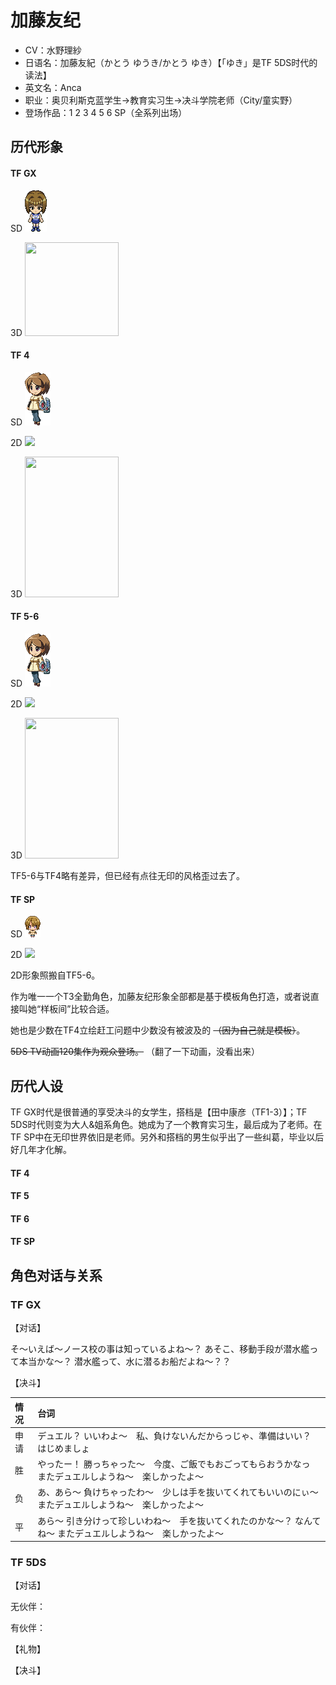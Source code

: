# 加藤友纪

- CV：水野理紗
- 日语名：加藤友紀（かとう ゆうき/かとう ゆき）【「ゆき」是TF 5DS时代的读法】
- 英文名：Anca
- 职业：奥贝利斯克蓝学生→教育实习生→决斗学院老师（City/童实野）
- 登场作品：1 2 3 4 5 6 SP（全系列出场）

## 历代形象

<!-- tabs:start -->

#### **TF GX**

SD  <img src= "_media/sd/yuuki-gx.png" />

3D  <img src="https://img.chukogals.tk/file/taggals/2022/09/202209082053513.png" width = "150" height = "150" />

#### **TF 4**

SD <img src="_media/sd/yuuki-5ds1.png"/>

2D <img src="https://img.chukogals.tk/file/taggals/2022/09/202209091021397.png"/>

3D <img src="https://img.chukogals.tk/file/taggals/2022/09/d4a6878ee69e888067db2fa8e9049f52.jpg" width = "150" height = "225" />

#### **TF 5-6**

SD <img src="_media/sd/yuuki-5ds1.png"/>

2D <img src="https://img.chukogals.tk/file/taggals/2022/09/71618c332f2eb104527dc5f894cbbd2d.jpg"/>

3D <img src="https://img.chukogals.tk/file/taggals/2022/09/3a2c92bf17be7c5ede2a5596a2e807a1.jpg" width = "150" height = "225" />

TF5-6与TF4略有差异，但已经有点往无印的风格歪过去了。

#### **TF SP**

SD  <img src= "_media/sd/yuuki-sp.png">

2D  <img src="https://img.chukogals.tk/file/taggals/2022/09/71618c332f2eb104527dc5f894cbbd2d.jpg"/>

2D形象照搬自TF5-6。

<!-- tabs:end -->

作为唯一一个T3全勤角色，加藤友纪形象全部都是基于模板角色打造，或者说直接叫她“样板间”比较合适。

她也是少数在TF4立绘赶工问题中少数没有被波及的 ~~（因为自己就是模板）~~。

~~5DS TV动画120集作为观众登场。~~ （翻了一下动画，没看出来）

## 历代人设

TF GX时代是很普通的享受决斗的女学生，搭档是【田中康彦（TF1-3）】；TF 5DS时代则变为大人&姐系角色。她成为了一个教育实习生，最后成为了老师。在TF SP中在无印世界依旧是老师。另外和搭档的男生似乎出了一些纠葛，毕业以后好几年才化解。

<!-- tabs:start -->

#### **TF 4**

#### **TF 5**

#### **TF 6**

#### **TF SP**

<!-- tabs:end -->

## 角色对话与关系

### TF GX

【对话】

そ～いえば～ノース校の事は知っているよね～？
あそこ、移動手段が潜水艦って本当かな～？
潜水艦って、水に潜るお船だよね～？？

【决斗】

|情况|台词|
|:----|:----|
|申请|デュエル？ いいわよ～　私、負けないんだからっじゃ、準備はいい？　はじめましょ|
|胜|やったー！ 勝っちゃった～　今度、ご飯でもおごってもらおうかなっ またデュエルしようね～　楽しかったよ～|
|负|あ、あら～ 負けちゃったわ～　少しは手を抜いてくれてもいいのにぃ～ またデュエルしようね～　楽しかったよ～|
|平|あら～ 引き分けって珍しいわね～　手を抜いてくれたのかな～？ なんてね～ またデュエルしようね～　楽しかったよ～|

### TF 5DS

【对话】

无伙伴：


有伙伴：


【礼物】


【决斗】


